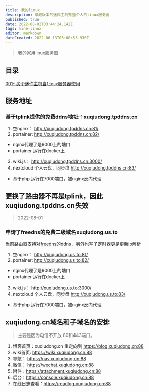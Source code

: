 ```yaml
---
title: 我的linux
description: 家庭版本的迷你主机充当个人的linux服务器
published: true
date: 2022-08-02T03:44:24.142Z
tags: mine-linux
editor: markdown
dateCreated: 2022-06-13T06:00:53.930Z
---
```


> 我的家用linux服务器

## 目录

[001- 买个迷你主机当`linux`服务器使用](/mine-linux/001)

## 服务地址

### ~~基于tplink提供的免费ddns地址：xuqiudong.tpddns.cn~~

1. 空nginx：  http://xuqiudong.tpddns.cn:81/
2. portainer: http://xuqiudong.tpddns.cn:82/  
  - nginx代理了是9000上的端口
  - portainer 运行在docker上
3. wiki.js：   http://xuqiudong.tpddns.cn:3000/  
4. nextcloud 个人云盘，同步盘 http://xuqiudong.tpddns.cn:83/  
 - 基于php 运行在7000端口，被nginx反向代理 
 
## 更换了路由器不再是tplink，因此xuqiudong.tpddns.cn失效
> 2022-08-01
### 申请了freedns的免费二级域名xuqiudong.us.to
当前路由器支持对[freedns](xuqiudong.tpddns.cn)的ddns，另外也写了定时器更是更新ip解析
1. 空nginx：  http://xuqiudong.us.to:81/
2. portainer: http://xuqiudong.us.to:82/  
  - nginx代理了是9000上的端口
  - portainer 运行在docker上
3. wiki.js：   http://xuqiudong.us.to:3000/  
4. nextcloud 个人云盘，同步盘 http://xuqiudong.us.to:83/  
 - 基于php 运行在7000端口，被nginx反向代理 

## xuqiudong.cn域名和子域名的安排
> 主要是因为电信不开放 80和443端口。
1. 博客首页：xuqiudong.cn 重定向到 https://blog.xuqiudong.cn:88
2. wiki首页: https://wiki.xuqiudong.cn:88
3. 导航： https://nav.xuqiudong.cn:88
4. 微信： https://wechat.xuqiudong.cn:88
5. 附件：https://attachment.xuqiudong.cn:88
6. 后台：https://console.xuqiudong.cn:88
7. 在线日志查看：https://readlog.xuqiudong.cn:88